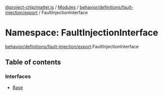 [@project-chip/matter.js](../README.md) / [Modules](../modules.md) / [behavior/definitions/fault-injection/export](behavior_definitions_fault_injection_export.md) / FaultInjectionInterface

# Namespace: FaultInjectionInterface

[behavior/definitions/fault-injection/export](behavior_definitions_fault_injection_export.md).FaultInjectionInterface

## Table of contents

### Interfaces

- [Base](../interfaces/behavior_definitions_fault_injection_export.FaultInjectionInterface.Base.md)
